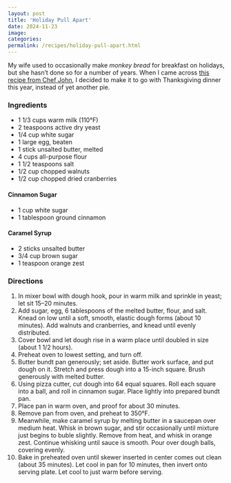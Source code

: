 ```yaml
---
layout: post
title: 'Holiday Pull Apart'
date: 2024-11-23
image:
categories:
permalink: /recipes/holiday-pull-apart.html
---
```


My wife used to occasionally make _monkey bread_ for breakfast on holidays, but she hasn’t done so for a number of years. When I came across [this recipe from Chef John](https://foodwishes.blogspot.com/2024/11/monkey-bread-set-it-down-and-get-out-of.html), I decided to make it to go with Thanksgiving dinner this year, instead of yet another pie.

### Ingredients

- 1 1/3 cups warm milk (110°F)
- 2 teaspoons active dry yeast
- 1/4 cup white sugar
- 1 large egg, beaten
- 1 stick unsalted butter, melted
- 4 cups all-purpose flour
- 1 1/2 teaspoons salt
- 1/2 cup chopped walnuts
- 1/2 cup chopped dried cranberries

#### Cinnamon Sugar
- 1 cup white sugar
- 1 tablespoon ground cinnamon

#### Caramel Syrup
- 2 sticks unsalted butter
- 3/4 cup brown sugar
- 1 teaspoon orange zest

### Directions

1. In mixer bowl with dough hook, pour in warm milk and sprinkle in yeast; let sit 15–20 minutes.
2. Add sugar, egg, 6 tablespoons of the melted butter, flour, and salt. Knead on low until a soft, smooth, elastic dough forms (about 10 minutes). Add walnuts and cranberries, and knead until evenly distributed.
3. Cover bowl and let dough rise in a warm place until doubled in size (about 1 1/2 hours).
4. Preheat oven to lowest setting, and turn off.
5. Butter bundt pan generously; set aside. Butter work surface, and put dough on it. Stretch and press dough into a 15-inch square. Brush generously with melted butter.
6. Using pizza cutter, cut dough into 64 equal squares. Roll each square into a ball, and roll in cinnamon sugar. Place lightly into prepared bundt pan.
7. Place pan in warm oven, and proof for about 30 minutes.
8. Remove pan from oven, and preheat to 350°F.
9. Meanwhile, make caramel syrup by melting butter in a saucepan over medium heat. Whisk in brown sugar, and stir occasionally until mixture just begins to buble slightly. Remove from heat, and whisk in orange zest. Continue whisking until sauce is smooth. Pour over dough balls, covering evenly.
10. Bake in preheated oven until skewer inserted in center comes out clean (about 35 minutes). Let cool in pan for 10 minutes, then invert onto serving plate. Let cool to just warm before serving.
